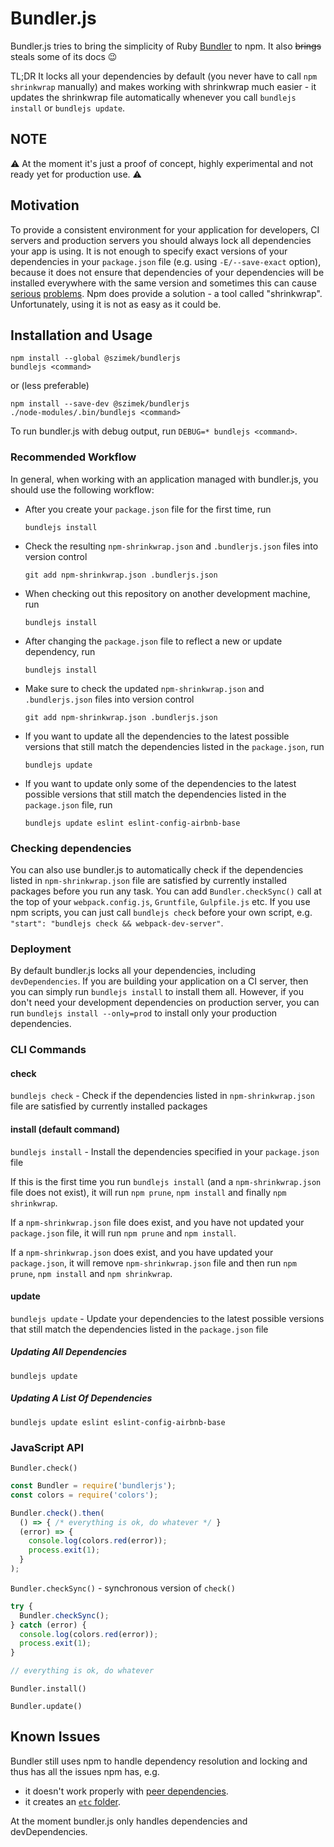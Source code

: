 Bundler.js
==============================
Bundler.js tries to bring the simplicity of Ruby [Bundler](https://bundler.io) to npm. It also <del>brings</del> steals some of its docs :wink: 

TL;DR It locks all your dependencies by default (you never have to call `npm shrinkwrap` manually) and makes working with shrinkwrap much easier - it updates the shrinkwrap file automatically whenever you call `bundlejs install` or `bundlejs update`.

## NOTE
:warning: At the moment it's just a proof of concept, highly experimental and not ready yet for production use. :warning:

## Motivation
To provide a consistent environment for your application for developers, CI servers and production servers you should always lock all dependencies your app is using. It is not enough to specify exact versions of your dependencies in your `package.json` file (e.g. using `-E/--save-exact` option), because it does not ensure that dependencies of your dependencies will be installed everywhere with the same version and sometimes this can cause [serious](http://blog.bithound.io/npm-shrinkwrap-your-devdependencies-too/) [problems](https://plus.google.com/u/0/+KonradDzwinel/posts/NECEx8XKcer). Npm does provide a solution - a tool called "shrinkwrap". Unfortunately, using it is not as easy as it could be.

## Installation and Usage
```
npm install --global @szimek/bundlerjs
bundlejs <command>
```
or (less preferable)
```
npm install --save-dev @szimek/bundlerjs
./node-modules/.bin/bundlejs <command>
```

To run bundler.js with debug output, run `DEBUG=* bundlejs <command>`.

### Recommended Workflow
In general, when working with an application managed with bundler.js, you should use the following workflow:

* After you create your `package.json` file for the first time, run

  `bundlejs install`

* Check the resulting `npm-shrinkwrap.json` and `.bundlerjs.json` files into version control

  `git add npm-shrinkwrap.json .bundlerjs.json`

* When checking out this repository on another development machine, run

  `bundlejs install`

* After changing the `package.json` file to reflect a new or update dependency, run

  `bundlejs install`

* Make sure to check the updated `npm-shrinkwrap.json` and `.bundlerjs.json` files into version control

  `git add npm-shrinkwrap.json .bundlerjs.json`

* If you want to update all the dependencies to the latest possible versions that still match the dependencies listed in the `package.json`, run

  `bundlejs update`

* If you want to update only some of the dependencies to the latest possible versions that still match the dependencies listed in the `package.json` file, run

  `bundlejs update eslint eslint-config-airbnb-base`

### Checking dependencies

You can also use bundler.js to automatically check if the dependencies listed in `npm-shrinkwrap.json` file are satisfied by currently installed packages before you run any task. You can add `Bundler.checkSync()` call at the top of your `webpack.config.js`, `Gruntfile`, `Gulpfile.js` etc. If you use npm scripts, you can just call `bundlejs check` before your own script, e.g. `"start": "bundlejs check && webpack-dev-server"`.

### Deployment

By default bundler.js locks all your dependencies, including `devDependencies`. If you are building your application on a CI server, then you can simply run `bundlejs install` to install them all. However, if you don't need your development dependencies on production server, you can run `bundlejs install --only=prod` to install only your production dependencies.


### CLI Commands
#### check
`bundlejs check` - Check if the dependencies listed in `npm-shrinkwrap.json` file are satisfied by currently installed packages

#### install (default command)
`bundlejs install` - Install the dependencies specified in your `package.json` file

If this is the first time you run `bundlejs install` (and a `npm-shrinkwrap.json` file does not exist), it will run `npm prune`, `npm install` and finally `npm shrinkwrap`.

If a `npm-shrinkwrap.json` file does exist, and you have not updated your `package.json` file, it will run `npm prune` and `npm install`.

If a `npm-shrinkwrap.json` does exist, and you have updated your `package.json`, it will remove `npm-shrinkwrap.json` file and then run `npm prune`, `npm install` and `npm shrinkwrap`.

#### update
`bundlejs update` - Update your dependencies to the latest possible versions that still match the dependencies listed in the `package.json` file
##### Updating All Dependencies
`bundlejs update`
##### Updating A List Of Dependencies
`bundlejs update eslint eslint-config-airbnb-base`

### JavaScript API
`Bundler.check()`
``` javascript
const Bundler = require('bundlerjs');
const colors = require('colors');

Bundler.check().then(
  () => { /* everything is ok, do whatever */ }
  (error) => {
    console.log(colors.red(error));
    process.exit(1);
  }
);
```

`Bundler.checkSync()` - synchronous version of `check()`
``` javascript
try {
  Bundler.checkSync();
} catch (error) {
  console.log(colors.red(error));
  process.exit(1);
}

// everything is ok, do whatever
```

`Bundler.install()`

`Bundler.update()`

## Known Issues
Bundler still uses npm to handle dependency resolution and locking and thus has all the issues npm has, e.g.
* it doesn't work properly with [peer dependencies](https://github.com/npm/npm/issues/12909).
* it creates an [`etc` folder](https://github.com/npm/npm/pull/7249).

At the moment bundler.js only handles dependencies and devDependencies.
